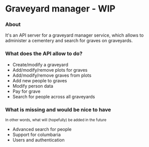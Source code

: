 # Graveyard manager - WIP
### About
It's an API server for a graveyard manager service, which allows to administer a cementery and search for graves on graveyards.

### What does the API allow to do?
- Create/modify a graveyard
- Add/modify/remove plots for graves
- Add/modify/remove graves from plots
- Add new people to graves
- Modify person data
- Pay for grave
- Search for people across all graveyards

### What is missing and would be nice to have
<sup>In other words, what will (hopefully) be added in the future</sup>
- Advanced search for people
- Support for columbaria
- Users and authentication
